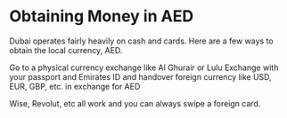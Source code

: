 # Obtaining Money in AED

Dubai operates fairly heavily on cash and cards. Here are a few ways to obtain the local currency, AED.

Go to a physical currency exchange like Al Ghurair or Lulu Exchange with your passport and Emirates ID and handover foreign currency like USD, EUR, GBP, etc. in exchange for AED

Wise, Revolut, etc all work and you can always swipe a foreign card.
